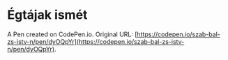# Égtájak ismét

A Pen created on CodePen.io. Original URL: [https://codepen.io/szab-bal-zs-istv-n/pen/dyOQpYr](https://codepen.io/szab-bal-zs-istv-n/pen/dyOQpYr).


